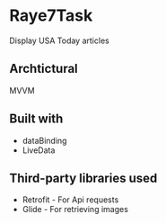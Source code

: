 # Raye7Task

Display USA Today articles

## Archtictural
MVVM

## Built with
* dataBinding
* LiveData

## Third-party libraries used
* Retrofit - For Api requests
* Glide - For retrieving images
